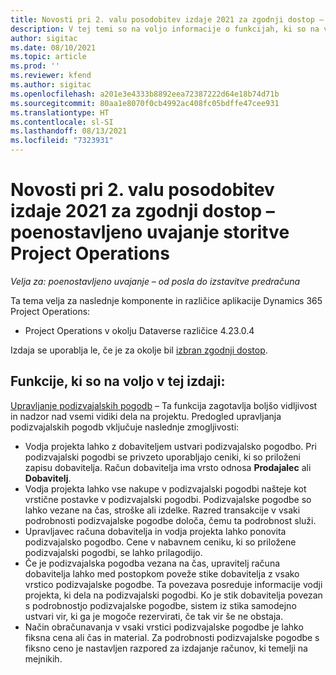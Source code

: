 ```yaml
---
title: Novosti pri 2. valu posodobitev izdaje 2021 za zgodnji dostop – poenostavljeno uvajanje storitve Project Operations
description: V tej temi so na voljo informacije o funkcijah, ki so na voljo v 2. valu posodobitev izdaje 2021 za zgodnji dostop poenostavljenega uvajanja storitve Project Operations.
author: sigitac
ms.date: 08/10/2021
ms.topic: article
ms.prod: ''
ms.reviewer: kfend
ms.author: sigitac
ms.openlocfilehash: a201e3e4333b8892eea72387222d64e18b74d71b
ms.sourcegitcommit: 80aa1e8070f0cb4992ac408fc05bdffe47cee931
ms.translationtype: HT
ms.contentlocale: sl-SI
ms.lasthandoff: 08/13/2021
ms.locfileid: "7323931"
---
```

# <a name="whats-new-2021-wave-2-early-access---project-operations-lite-deployment"></a>Novosti pri 2. valu posodobitev izdaje 2021 za zgodnji dostop – poenostavljeno uvajanje storitve Project Operations

_Velja za: poenostavljeno uvajanje – od posla do izstavitve predračuna_

Ta tema velja za naslednje komponente in različice aplikacije Dynamics 365 Project Operations:

  - Project Operations v okolju Dataverse različice 4.23.0.4

Izdaja se uporablja le, če je za okolje bil [izbran zgodnji dostop](/power-platform/admin/opt-in-early-access-updates#how-to-enable-early-access-updates).

## <a name="features-included-in-this-release"></a>Funkcije, ki so na voljo v tej izdaji:

[Upravljanje podizvajalskih pogodb](../subcontracting/subcontracting_EA_scope.md) – Ta funkcija zagotavlja boljšo vidljivost in nadzor nad vsemi vidiki dela na projektu. Predogled upravljanja podizvajalskih pogodb vključuje naslednje zmogljivosti:

  - Vodja projekta lahko z dobaviteljem ustvari podizvajalsko pogodbo. Pri podizvajalski pogodbi se privzeto uporabljajo ceniki, ki so priloženi zapisu dobavitelja. Račun dobavitelja ima vrsto odnosa **Prodajalec** ali **Dobavitelj**.
  - Vodja projekta lahko vse nakupe v podizvajalski pogodbi našteje kot vrstične postavke v podizvajalski pogodbi. Podizvajalske pogodbe so lahko vezane na čas, stroške ali izdelke. Razred transakcije v vsaki podrobnosti podizvajalske pogodbe določa, čemu ta podrobnost služi.
  - Upravljavec računa dobavitelja in vodja projekta lahko ponovita podizvajalsko pogodbo. Cene v nabavnem ceniku, ki so priložene podizvajalski pogodbi, se lahko prilagodijo.
  - Če je podizvajalska pogodba vezana na čas, upravitelj računa dobavitelja lahko med postopkom poveže stike dobavitelja z vsako vrstico podizvajalske pogodbe. Ta povezava posreduje informacije vodji projekta, ki dela na podizvajalski pogodbi. Ko je stik dobavitelja povezan s podrobnostjo podizvajalske pogodbe, sistem iz stika samodejno ustvari vir, ki ga je mogoče rezervirati, če tak vir še ne obstaja.
  - Način obračunavanja v vsaki vrstici podizvajalske pogodbe je lahko fiksna cena ali čas in material. Za podrobnosti podizvajalske pogodbe s fiksno ceno je nastavljen razpored za izdajanje računov, ki temelji na mejnikih.
